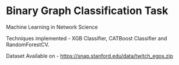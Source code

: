 # Binary Graph Classification Task
Machine Learning in Network Science


Techniques implemented - XGB Classifier, CATBoost Classifier and RandomForestCV. 


Dataset Available on - https://snap.stanford.edu/data/twitch_egos.zip
